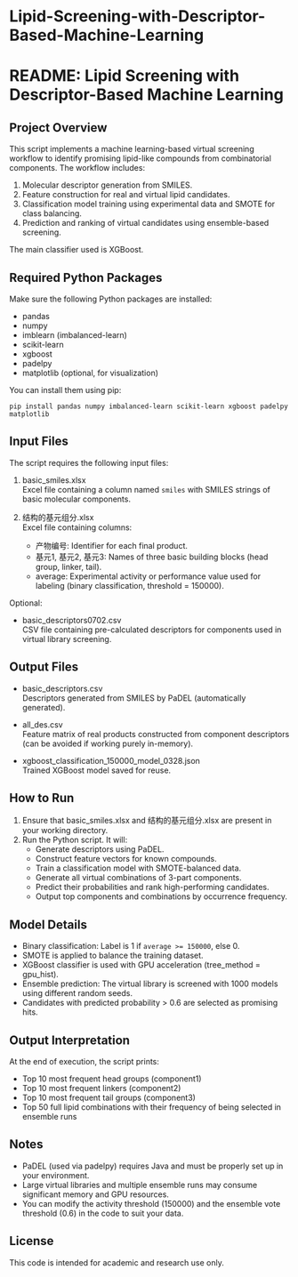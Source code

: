 # Lipid-Screening-with-Descriptor-Based-Machine-Learning
README: Lipid Screening with Descriptor-Based Machine Learning
==============================================================

Project Overview
----------------
This script implements a machine learning-based virtual screening workflow to identify promising lipid-like compounds 
from combinatorial components. The workflow includes:

1. Molecular descriptor generation from SMILES.
2. Feature construction for real and virtual lipid candidates.
3. Classification model training using experimental data and SMOTE for class balancing.
4. Prediction and ranking of virtual candidates using ensemble-based screening.

The main classifier used is XGBoost.

Required Python Packages
-------------------------
Make sure the following Python packages are installed:
- pandas
- numpy
- imblearn (imbalanced-learn)
- scikit-learn
- xgboost
- padelpy
- matplotlib (optional, for visualization)

You can install them using pip:

    pip install pandas numpy imbalanced-learn scikit-learn xgboost padelpy matplotlib

Input Files
-----------
The script requires the following input files:

1. basic_smiles.xlsx  
   Excel file containing a column named `smiles` with SMILES strings of basic molecular components.

2. 结构的基元组分.xlsx  
   Excel file containing columns:
   - 产物编号: Identifier for each final product.
   - 基元1, 基元2, 基元3: Names of three basic building blocks (head group, linker, tail).
   - average: Experimental activity or performance value used for labeling (binary classification, threshold = 150000).

Optional:
- basic_descriptors0702.csv  
  CSV file containing pre-calculated descriptors for components used in virtual library screening.

Output Files
------------
- basic_descriptors.csv  
  Descriptors generated from SMILES by PaDEL (automatically generated).

- all_des.csv  
  Feature matrix of real products constructed from component descriptors (can be avoided if working purely in-memory).

- xgboost_classification_150000_model_0328.json  
  Trained XGBoost model saved for reuse.

How to Run
----------
1. Ensure that basic_smiles.xlsx and 结构的基元组分.xlsx are present in your working directory.
2. Run the Python script. It will:
   - Generate descriptors using PaDEL.
   - Construct feature vectors for known compounds.
   - Train a classification model with SMOTE-balanced data.
   - Generate all virtual combinations of 3-part components.
   - Predict their probabilities and rank high-performing candidates.
   - Output top components and combinations by occurrence frequency.

Model Details
-------------
- Binary classification: Label is 1 if `average >= 150000`, else 0.
- SMOTE is applied to balance the training dataset.
- XGBoost classifier is used with GPU acceleration (tree_method = gpu_hist).
- Ensemble prediction: The virtual library is screened with 1000 models using different random seeds.
- Candidates with predicted probability > 0.6 are selected as promising hits.

Output Interpretation
---------------------
At the end of execution, the script prints:
- Top 10 most frequent head groups (component1)
- Top 10 most frequent linkers (component2)
- Top 10 most frequent tail groups (component3)
- Top 50 full lipid combinations with their frequency of being selected in ensemble runs

Notes
-----
- PaDEL (used via padelpy) requires Java and must be properly set up in your environment.
- Large virtual libraries and multiple ensemble runs may consume significant memory and GPU resources.
- You can modify the activity threshold (150000) and the ensemble vote threshold (0.6) in the code to suit your data.

License
-------
This code is intended for academic and research use only.
